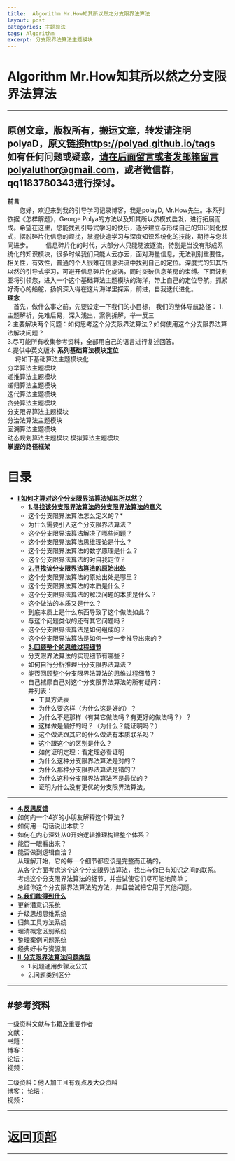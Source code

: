 ```yaml
---
title:  Algorithm Mr.How知其所以然之分支限界法算法
layout: post
categories: 主题算法
tags: Algorithm
excerpt: 分支限界法算法主题模块
---
```

# Algorithm Mr.How知其所以然之分支限界法算法 <span id="home">

---

原创文章，版权所有，搬运文章，转发请注明polyaD，原文链接<https://polyad.github.io/tags>     
如有任何问题或疑惑，请在后面留言或者发邮箱留言polyaluthor@gmail.com，或者微信群，qq1183780343进行探讨。
---
**前言**  
&emsp;&emsp;您好，欢迎来到我的引导学习记录博客，我是polayD, Mr.How先生。本系列依据《怎样解题》，George Polya的方法以及知其所以然模式启发，进行拓展而成。希望在这里，您能找到引导式学习的快乐，逐步建立与形成自己的知识同化模式，摆脱碎片化信息的烦扰，掌握快速学习与深度知识系统化的技能，期待与您共同进步。
&emsp;&emsp;信息碎片化的时代，大部分人只能随波逐流，特别是当没有形成系统化的知识模块，很多时候我们只能人云亦云，面对海量信息，无法判别重要性，相关性，有效性，普通的个人很难在信息洪流中找到自己的定位。深度式的知其所以然的引导式学习，可避开信息碎片化旋涡，同时突破信息茧房的束缚。下面波利亚将引领您，进入一个这个基础算法主题模块的海洋，带上自己的定位导航，抓紧好奇心的船舵，扬帆深入得在这片海洋里探索，前进，自我迭代进化。  
****理念****  
&emsp;首先，做什么事之前，先要设定一下我们的小目标，
我们的整体导航路径：
1.主题解析，先难后易，深入浅出，案例拆解，举一反三  
2.主要解决两个问题：如何思考这个分支限界法算法？如何使用这个分支限界法算法解决问题？  
3.尽可能所有收集参考资料，全部用自己的语言进行复述回答。  
4.提供中英文版本
**系列基础算法模块定位**      
&emsp;
将如下基础算法主题模块化  
穷举算法主题模块  
递推算法主题模块  
递归算法主题模块  
迭代算法主题模块  
贪婪算法主题模块  
分支限界算法主题模块  
分治法算法主题模块  
回溯算法主题模块  
动态规划算法主题模块 
模拟算法主题模块    
****掌握的路径框架****
# 目录
* **[I 如何才算对这个分支限界法算法知其所以然？](#1)**      
  * **[1.寻找该分支限界法算法的分支限界法算法的意义](#1.1)**       
  *  这个分支限界法算法怎么定义的？* 
  *  为什么需要引入这个分支限界法算法？      
  * 这个分支限界法算法解决了哪些问题？   
  * 这个分支限界法算法思维理论是什么？   
  * 这个分支限界法算法的数学原理是什么？  
  * 这个分支限界法算法的对自我定位？   
  * **[2.寻找该分支限界法算法的原始出处](#1.2)**   
  * 这个分支限界法算法的原始出处是哪里？    
  * 这个分支限界法算法的本质是什么？    
  * 这个分支限界法算法的解决问题的本质是什么？   
  * 这个做法的本质又是什么？    
  * 到底本质上是什么东西导致了这个做法如此？    
  * 与这个问题类似的还有其它问题吗？ 
  * 这个分支限界法算法是如何组成的？    
  * 这个分支限界法算法是如何一步一步推导出来的？  
  * **[3.回顾整个的思维过程细节](#1.3)**  
  * 分支限界法算法的实现细节有哪些？   
  * 如何自行分析推理出分支限界法算法？      
  * 能否回顾整个分支限界法算法的思维过程细节？  
  - 
    自己揣摩自己对这个分支限界法算法的所有疑问：      
      并列表：     
    * 工具方法表 
    *   为什么要这样（为什么这是好的）？    
    *   为什么不是那样（有其它做法吗？有更好的做法吗？）？    
    *   这样做是最好的吗？（为什么？能证明吗？）    
    *   这个做法跟其它的什么做法有本质联系吗？    
    *   这个跟这个的区别是什么？    
    *   如何证明定理：看定理必看证明    
    *   为什么这种分支限界法算法是对的？    
    *   为什么那种分支限界法算法是错的？    
    *   为什么这种分支限界法算法不是最优的？    
    *   证明为什么没有更优的分支限界法算法。 
 ----  
  * **[4.反思反馈](#1.4)**      
  *  如何向一个4岁的小朋友解释这个算法？ 
  *  如何用一句话说出本质？
  *  如何在内心深处从0开始逻辑推理构建整个体系？
  *  能否一眼看出来？     
  * 能否做到逻辑自洽？    
    从理解开始，它的每一个细节都应该是完整而正确的，    
    从各个方面考虑这个这个分支限界法算法，找出与你已有知识之间的联系。    
    考虑这个分支限界法算法的细节，并尝试使它们尽可能地简单；    
    总结你这个分支限界法算法的方法，并且尝试把它用于其他问题。    
  * **[5.我们能得到什么](#1.5)**         
  *   更新潜意识系统    
  *   升级思想思维系统    
  *   归集工具方法系统    
  *   理清概念区别系统        
  *   整理案例问题系统  
  *   经典好书与资源集      
* **[II.分支限界法算法问题类型](#2)**     
  *  1.问题通用步骤及公式   
  *  2.问题类别区分   







-----
#参考资料  
-----  
一级资料文献与书籍及重要作者  
文献：  
书籍：  
博客：   
论坛：   
视频：  

二级资料：他人加工且有观点及大众资料  
博客： 
论坛：   
视频：    



-----

# **返回[顶部](#home)**

---- 
